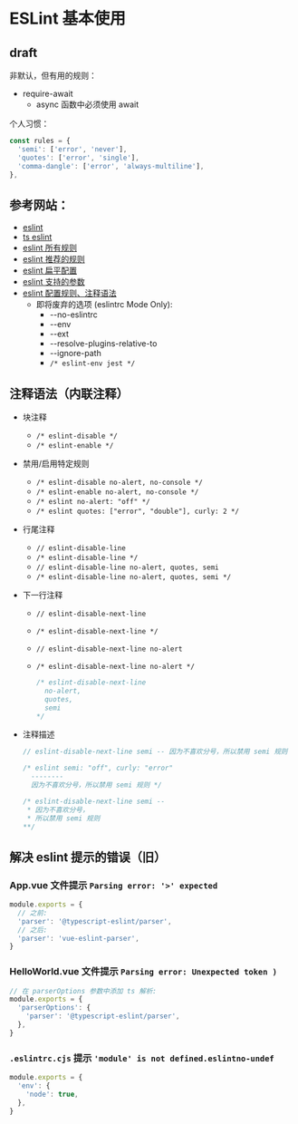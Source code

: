 # ESLint 基本使用

## draft

非默认，但有用的规则：

- require-await
  - async 函数中必须使用 await

个人习惯：

```js
const rules = {
  'semi': ['error', 'never'],
  'quotes': ['error', 'single'],
  'comma-dangle': ['error', 'always-multiline'],
},
```

## 参考网站：

- [eslint](https://eslint.org/docs/latest/use/getting-started)
- [ts eslint](https://typescript-eslint.io/getting-started/)
- [eslint 所有规则](https://eslint.org/docs/latest/rules/#possible-problems)
- [eslint 推荐的规则](https://github.com/eslint/eslint/blob/main/packages/js/src/configs/eslint-recommended.js)
- [eslint 扁平配置](https://allalmohamedlamine.medium.com/eslint-flat-config-and-new-system-an-ultimate-deep-dive-2023-46aa151cbf2b)
- [eslint 支持的参数](https://eslint.org/docs/latest/use/command-line-interface)
- [eslint 配置规则、注释语法](https://zh-hans.eslint.org/docs/latest/use/configure/rules)
  - 即将废弃的选项 (eslintrc Mode Only):
    - --no-eslintrc
    - --env
    - --ext
    - --resolve-plugins-relative-to
    - --ignore-path
    - `/* eslint-env jest */`

## 注释语法（内联注释）

- 块注释
  - `/* eslint-disable */`
  - `/* eslint-enable */`
- 禁用/启用特定规则
  - `/* eslint-disable no-alert, no-console */`
  - `/* eslint-enable no-alert, no-console */`
  - `/* eslint no-alert: "off" */`
  - `/* eslint quotes: ["error", "double"], curly: 2 */`
- 行尾注释
  - `// eslint-disable-line`
  - `/* eslint-disable-line */`
  - `// eslint-disable-line no-alert, quotes, semi`
  - `/* eslint-disable-line no-alert, quotes, semi */`
- 下一行注释
  - `// eslint-disable-next-line`
  - `/* eslint-disable-next-line */`
  - `// eslint-disable-next-line no-alert`
  - `/* eslint-disable-next-line no-alert */`

    ```js
    /* eslint-disable-next-line
      no-alert,
      quotes,
      semi
    */
    ```

- 注释描述

  ```js
  // eslint-disable-next-line semi -- 因为不喜欢分号，所以禁用 semi 规则

  /* eslint semi: "off", curly: "error"
    --------
    因为不喜欢分号，所以禁用 semi 规则 */

  /* eslint-disable-next-line semi --
   * 因为不喜欢分号，
   * 所以禁用 semi 规则
  **/
  ```

## 解决 eslint 提示的错误（旧）

### App.vue 文件提示 `Parsing error: '>' expected`

```cjs
module.exports = {
  // 之前:
  'parser': '@typescript-eslint/parser',
  // 之后:
  'parser': 'vue-eslint-parser',
}
```

### HelloWorld.vue 文件提示 `Parsing error: Unexpected token )`

```cjs
// 在 parserOptions 参数中添加 ts 解析:
module.exports = {
  'parserOptions': {
    'parser': '@typescript-eslint/parser',
  },
}
```

### `.eslintrc.cjs` 提示 `'module' is not defined.eslintno-undef`

```cjs
module.exports = {
  'env': {
    'node': true,
  },
}
```
